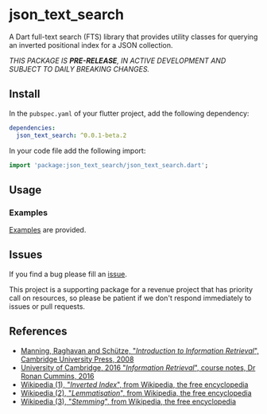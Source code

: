 <!-- 
BSD 3-Clause License
Copyright (c) 2022, GM Consult Pty Ltd
All rights reserved. 
-->

# json_text_search

A Dart full-text search (FTS) library that provides utility classes for querying an inverted positional index for a JSON collection.

*THIS PACKAGE IS **PRE-RELEASE**, IN ACTIVE DEVELOPMENT AND SUBJECT TO DAILY BREAKING CHANGES.*

## Install

In the `pubspec.yaml` of your flutter project, add the following dependency:

```yaml
dependencies:
  json_text_search: ^0.0.1-beta.2
```

In your code file add the following import:

```dart
import 'package:json_text_search/json_text_search.dart';
```

## Usage

### Examples

[Examples](https://pub.dev/packages/json_text_search/example) are provided.


## Issues

If you find a bug please fill an [issue](https://github.com/GM-Consult-Pty-Ltd/json_text_search/issues).  

This project is a supporting package for a revenue project that has priority call on resources, so please be patient if we don't respond immediately to issues or pull requests.

## References

* [Manning, Raghavan and Schütze, "*Introduction to Information Retrieval*", Cambridge University Press, 2008](https://nlp.stanford.edu/IR-book/pdf/irbookprint.pdf)
* [University of Cambridge, 2016 "*Information Retrieval*", course notes, Dr Ronan Cummins, 2016](https://www.cl.cam.ac.uk/teaching/1516/InfoRtrv/)
* [Wikipedia (1), "*Inverted Index*", from Wikipedia, the free encyclopedia](https://en.wikipedia.org/wiki/Inverted_index)
* [Wikipedia (2), "*Lemmatisation*", from Wikipedia, the free encyclopedia](https://en.wikipedia.org/wiki/Lemmatisation)
* [Wikipedia (3), "*Stemming*", from Wikipedia, the free encyclopedia](https://en.wikipedia.org/wiki/Stemming)